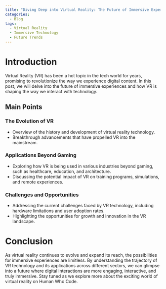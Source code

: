 ```yaml
---
title: "Diving Deep into Virtual Reality: The Future of Immersive Experiences"
categories:
  - Blog
tags:
  - Virtual Reality
  - Immersive Technology
  - Future Trends
---
```


# Introduction
Virtual Reality (VR) has been a hot topic in the tech world for years, promising to revolutionize the way we experience digital content. In this post, we will delve into the future of immersive experiences and how VR is shaping the way we interact with technology.

## Main Points

### The Evolution of VR
- Overview of the history and development of virtual reality technology.
- Breakthrough advancements that have propelled VR into the mainstream.

### Applications Beyond Gaming
- Exploring how VR is being used in various industries beyond gaming, such as healthcare, education, and architecture.
- Discussing the potential impact of VR on training programs, simulations, and remote experiences.

### Challenges and Opportunities
- Addressing the current challenges faced by VR technology, including hardware limitations and user adoption rates.
- Highlighting the opportunities for growth and innovation in the VR landscape.

# Conclusion
As virtual reality continues to evolve and expand its reach, the possibilities for immersive experiences are limitless. By understanding the trajectory of VR technology and its applications across different sectors, we can glimpse into a future where digital interactions are more engaging, interactive, and truly immersive. Stay tuned as we explore more about the exciting world of virtual reality on Human Who Code.